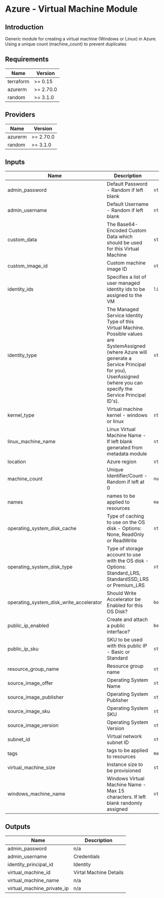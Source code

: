 # Azure - Virtual Machine Module

## Introduction
Generic module for creating a virtual machine (Windows or Linux) in Azure. 
Using a unique count (machine_count) to prevent duplicates
<br />

<!--- BEGIN_TF_DOCS --->
## Requirements

| Name | Version |
|------|---------|
| terraform | >= 0.15 |
| azurerm | >= 2.70.0 |
| random | >= 3.1.0 |

## Providers

| Name | Version |
|------|---------|
| azurerm | >= 2.70.0 |
| random | >= 3.1.0 |

## Inputs

| Name | Description | Type | Default | Required |
|------|-------------|------|---------|:--------:|
| admin\_password | Default Password - Random if left blank | `string` | `""` | no |
| admin\_username | Default Username - Random if left blank | `string` | `""` | no |
| custom\_data | The Base64-Encoded Custom Data which should be used for this Virtual Machine | `string` | `null` | no |
| custom\_image\_id | Custom machine image ID | `string` | `null` | no |
| identity\_ids | Specifies a list of user managed identity ids to be assigned to the VM | `list(string)` | `[]` | no |
| identity\_type | The Managed Service Identity Type of this Virtual Machine. Possible values are SystemAssigned (where Azure will generate a Service Principal for you), UserAssigned (where you can specify the Service Principal ID's). | `string` | `"SystemAssigned"` | no |
| kernel\_type | Virtual machine kernel - windows or linux | `string` | `"linux"` | no |
| linux\_machine\_name | Linux Virtual Machine Name - If left blank generated from metadata module | `string` | `""` | no |
| location | Azure region | `string` | n/a | yes |
| machine\_count | Unique Identifier/Count - Random if left at 0 | `number` | `0` | no |
| names | names to be applied to resources | `map(string)` | n/a | yes |
| operating\_system\_disk\_cache | Type of caching to use on the OS disk - Options: None, ReadOnly or ReadWrite | `string` | `"ReadWrite"` | no |
| operating\_system\_disk\_type | Type of storage account to use with the OS disk - Options: Standard\_LRS, StandardSSD\_LRS or Premium\_LRS | `string` | `"StandardSSD_LRS"` | no |
| operating\_system\_disk\_write\_accelerator | Should Write Accelerator be Enabled for this OS Disk? | `bool` | `false` | no |
| public\_ip\_enabled | Create and attach a public interface? | `bool` | `false` | no |
| public\_ip\_sku | SKU to be used with this public IP - Basic or Standard | `string` | `"Standard"` | no |
| resource\_group\_name | Resource group name | `string` | n/a | yes |
| source\_image\_offer | Operating System Name | `string` | `null` | no |
| source\_image\_publisher | Operating System Publisher | `string` | `null` | no |
| source\_image\_sku | Operating System SKU | `string` | `null` | no |
| source\_image\_version | Operating System Version | `string` | `"latest"` | no |
| subnet\_id | Virtual network subnet ID | `string` | n/a | yes |
| tags | tags to be applied to resources | `map(string)` | n/a | yes |
| virtual\_machine\_size | Instance size to be provisioned | `string` | n/a | yes |
| windows\_machine\_name | Windows Virtual Machine Name - Max 15 characters. If left blank randomly assigned | `string` | `""` | no |

## Outputs

| Name | Description |
|------|-------------|
| admin\_password | n/a |
| admin\_username | Credentials |
| identity\_principal\_id | Identity |
| virtual\_machine\_id | Virtal Machine Details |
| virtual\_machine\_name | n/a |
| virtual\_machine\_private\_ip | n/a |

<!--- END_TF_DOCS --->
